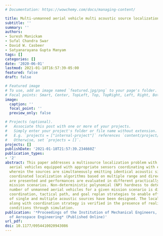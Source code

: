 ```yaml
---
# Documentation: https://wowchemy.com/docs/managing-content/

title: Multi-unmanned aerial vehicle multi acoustic source localization
subtitle: ''
summary: ''
authors:
- Suresh Manickam
- Sufal Chandra Swar
- David W. Casbeer
- Satyanarayana Gupta Manyam
tags: []
categories: []
date: '2020-06-01'
lastmod: 2021-01-18T16:57:39-05:00
featured: false
draft: false

# Featured image
# To use, add an image named `featured.jpg/png` to your page's folder.
# Focal points: Smart, Center, TopLeft, Top, TopRight, Left, Right, BottomLeft, Bottom, BottomRight.
image:
  caption: ''
  focal_point: ''
  preview_only: false

# Projects (optional).
#   Associate this post with one or more of your projects.
#   Simply enter your project's folder or file name without extension.
#   E.g. `projects = ["internal-project"]` references `content/project/deep-learning/index.md`.
#   Otherwise, set `projects = []`.
projects: []
publishDate: '2021-01-18T21:57:39.234660Z'
publication_types:
- '2'
abstract: This paper addresses a multisource localization problem with multiple unmanned
  aerial vehicles equipped with appropriate sensors coordinating with each other,
  wherein the sources are simultaneously emitting identical acoustic signals. Distributed
  coordinated localization algorithms based on multiple range and direction measurements
  are presented and performances are evaluated in different practically significant
  mission scenarios. Non-deterministic polynomial (NP) hardness to determine optimal
  number of unmanned aerial vehicles for a given mission scenario is discussed. Group
  coordination, tactical path, and goal replan strategies to enable efficient localization
  of single and multiple acoustic sources have been designed. The localization algorithm
  along with coordination strategy is verified in the presence of realistic error
  conditions through simulation.
publication: '*Proceedings of the Institution of Mechanical Engineers, Part G: Journal
  of Aerospace Engineering* (Published Online)'
url_pdf: 
doi: 10.1177/0954410020943086
---
```

